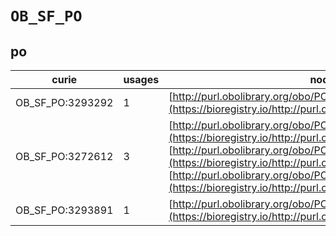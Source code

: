 # `OB_SF_PO`
## po
| curie            |   usages | nodes                                                                                                                                                                                                                                                                                                                                       |
|------------------|----------|---------------------------------------------------------------------------------------------------------------------------------------------------------------------------------------------------------------------------------------------------------------------------------------------------------------------------------------------|
| OB_SF_PO:3293292 |        1 | [http://purl.obolibrary.org/obo/PO:0025319](https://bioregistry.io/http://purl.obolibrary.org/obo/PO:0025319)                                                                                                                                                                                                                               |
| OB_SF_PO:3272612 |        3 | [http://purl.obolibrary.org/obo/PO:0030034](https://bioregistry.io/http://purl.obolibrary.org/obo/PO:0030034), [http://purl.obolibrary.org/obo/PO:0030075](https://bioregistry.io/http://purl.obolibrary.org/obo/PO:0030075), [http://purl.obolibrary.org/obo/PO:0030076](https://bioregistry.io/http://purl.obolibrary.org/obo/PO:0030076) |
| OB_SF_PO:3293891 |        1 | [http://purl.obolibrary.org/obo/PO:0030070](https://bioregistry.io/http://purl.obolibrary.org/obo/PO:0030070)                                                                                                                                                                                                                               |
